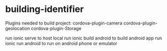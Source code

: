 # building-identifier

Plugins needed to build project:
   cordova-plugin-camera
   cordova-plugin-geolocation
   cordova-plugin-Storage

run ionic serve to host local
run ionic build android to build android app
run ionic run android to run on android phone or emulator
